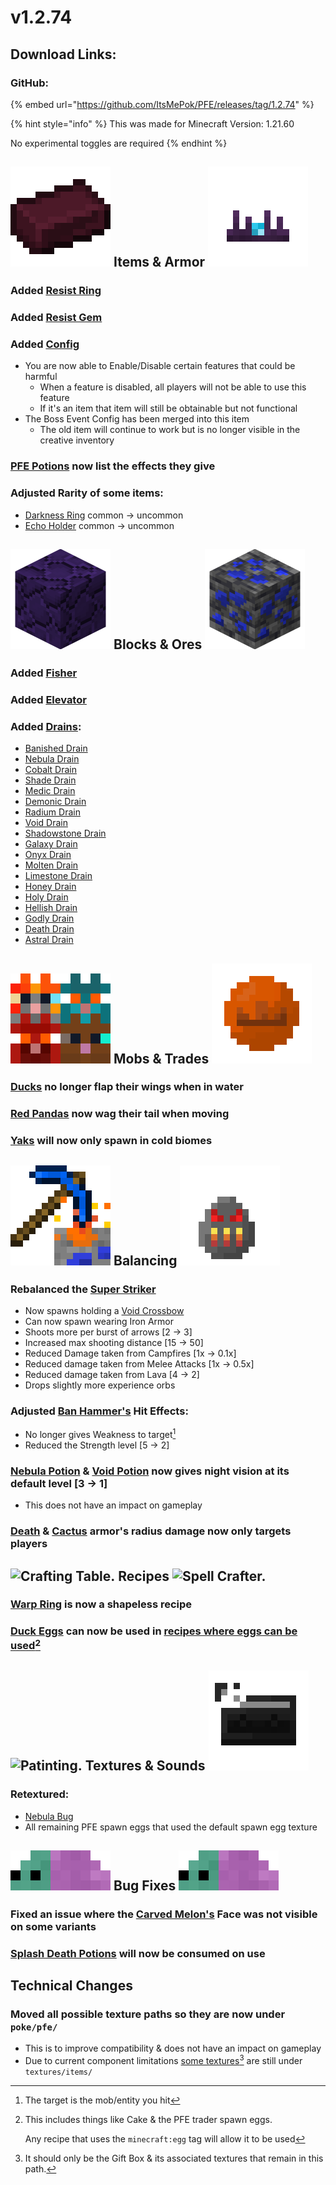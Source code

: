 # v1.2.74

## Download Links:

### GitHub:

{% embed url="https://github.com/ItsMePok/PFE/releases/tag/1.2.74" %}

{% hint style="info" %}
This was made for Minecraft Version: 1.21.60

No experimental toggles are required
{% endhint %}



## <img src="https://github.com/ItsMePok/PFE/blob/wikiAssets/wikiMain/demonic_ingot.png?raw=true" alt="Demonic Ingot." data-size="line"> **Items & Armor** <img src="https://github.com/ItsMePok/PFE/blob/wikiAssets/wikiMain/necromancer_crown.png?raw=true" alt="Necromancer Crown." data-size="line">

### Added [Resist Ring](../../tools/rings/resist-ring.md)

### Added [Resist Gem](../../items/gems/resist-gem.md)

### Added [Config](../../configs-uis-events/config.md)

* You are now able to Enable/Disable certain features that could be harmful
  * When a feature is disabled, all players will not be able to use this feature
  * If it's an item that item will still be obtainable but not functional
* The Boss Event Config has been merged into this item
  * The old item will continue to work but is no longer visible in the creative inventory

### [PFE Potions](../../items/potions/) now list the effects they give

### Adjusted Rarity of some items:

* [Darkness Ring](../../tools/rings/darkness-ring.md) common → uncommon
* [Echo Holder](../../items/gem-holders/echo-holder.md) common → uncommon



## <picture><source srcset="https://github.com/ItsMePok/PFE/blob/wikiAssets/blockRenders/CobbledLimestone.png?raw=true" media="(prefers-color-scheme: dark)"><img src="https://github.com/ItsMePok/PFE/blob/wikiAssets/blockRenders/CobbledShadowstone.png?raw=true" alt="Cobbled Shadowstone." data-size="line"></picture> **Blocks & Ores** <picture><source srcset="https://github.com/ItsMePok/PFE/blob/wikiAssets/ore/cobaltOre.png?raw=true" media="(prefers-color-scheme: dark)"><img src="https://github.com/ItsMePok/PFE/blob/wikiAssets/ore/DeepslateCobaltOre.png?raw=true" alt="Cobalt Ore." data-size="line"></picture>

### Added [Fisher](../../blocks/automation/fisher.md)

### Added [Elevator](../../blocks/automation/elevator.md)

### Added [Drains](../../blocks/drains/):

* [Banished Drain](../../blocks/drains/banished-drain.md)
* [Nebula Drain](../../blocks/drains/nebula-drain.md)
* [Cobalt Drain](../../blocks/drains/cobalt-drain.md)
* [Shade Drain](../../blocks/drains/shade-drain.md)
* [Medic Drain](../../blocks/drains/medic-drain.md)
* [Demonic Drain](../../blocks/drains/demonic-drain.md)
* [Radium Drain](../../blocks/drains/radium-drain.md)
* [Void Drain](../../blocks/drains/void-drain.md)
* [Shadowstone Drain](../../blocks/drains/shadowstone-drain.md)
* [Galaxy Drain](../../blocks/drains/galaxy-drain.md)
* [Onyx Drain](../../blocks/drains/onyx-drain.md)
* [Molten Drain](../../blocks/drains/molten-drain.md)
* [Limestone Drain](../../blocks/drains/limestone-drain.md)
* [Honey Drain](../../blocks/drains/honey-drain.md)
* [Holy Drain](../../blocks/drains/holy-drain.md)
* [Hellish Drain](../../blocks/drains/hellish-drain.md)
* [Godly Drain](../../blocks/drains/godly-drain.md)
* [Death Drain](../../blocks/drains/death-drain.md)
* [Astral Drain](../../blocks/drains/astal-drain.md)



## <img src="https://github.com/ItsMePok/PFE/blob/wikiAssets/entity_icon/sporecat.png?raw=true" alt="Sporecats." data-size="line"> **Mobs & Trades** <img src="https://github.com/ItsMePok/PFE/blob/wikiAssets/wikiMain/copper_token.png?raw=true" alt="Copper Token." data-size="line">

### [Ducks](../../mobs/passive-mobs/duck.md) no longer flap their wings when in water

### [Red Pandas](../../mobs/neutral-mobs/red-panda.md) now wag their tail when moving

### [Yaks](../../mobs/passive-mobs/yak.md) will now only spawn in cold biomes



## <img src="https://github.com/ItsMePok/PFE/blob/wikiAssets/MiscIcons/BlockBreak.png?raw=true" alt="Breaking Block." data-size="line"> **Balancing** <img src="https://github.com/ItsMePok/PFE/blob/wikiAssets/wikiMain/furnace_golem_spawn_egg.png?raw=true" alt="Furnace Golem." data-size="line">

### Rebalanced the [Super Striker](../../mobs/bosses/super-striker.md)

* Now spawns holding a [Void Crossbow](../../weapons/crossbow/void-crossbow.md)
* Can now spawn wearing Iron Armor
* Shoots more per burst of arrows \[2 → 3]
* Increased max shooting distance \[15 → 50]
* Reduced Damage taken from Campfires \[1x → 0.1x]
* Reduced damage taken from Melee Attacks \[1x → 0.5x]
* Reduced damage taken from Lava \[4 → 2]
* Drops slightly more experience orbs

### Adjusted [Ban Hammer's](../../tools/ban-hammer/) Hit Effects:

* No longer gives Weakness to target[^1]
* Reduced the Strength level \[5 → 2]

### [Nebula Potion](../../items/potions/nebula-potion.md) & [Void Potion](../../items/potions/void-potion.md) now gives night vision at its default level \[3 → 1]

* This does not have an impact on gameplay

### [Death](../../armor/full-armor-sets/death-armor.md) & [Cactus](../../armor/full-armor-sets/cactus-armor.md) armor's radius damage now only targets players

## <img src="https://minecraft.wiki/images/thumb/Crafting_Table_JE4_BE3.png/150px-Crafting_Table_JE4_BE3.png?5767f" alt="Crafting Table." data-size="line"> **Recipes** <img src="https://files.gitbook.com/v0/b/gitbook-x-prod.appspot.com/o/spaces%2FoRbYFakTMIUgDeJx6IfE%2Fuploads%2FPbs9tLtuJgBMYHus6s9I%2Fspell_crafter.png?alt=media&#x26;token=1ed47dbb-714e-4e29-9c12-d583227055c9" alt="Spell Crafter." data-size="line">

### [Warp Ring](../../tools/rings/warp-ring.md) is now a shapeless recipe

### [Duck Eggs](../../items/misc/duck-egg.md) can now be used in [recipes where eggs can be used](#user-content-fn-2)[^2]



## <img src="https://minecraft.wiki/images/thumb/Painting_JE2_BE2.png/150px-Painting_JE2_BE2.png?45334" alt="Patinting." data-size="line"> **Textures & Sounds**﻿﻿ <picture><source srcset="https://github.com/ItsMePok/PFE/blob/wikiAssets/cassette/cassette_mc_disc_cat.png?raw=true" media="(prefers-color-scheme: dark)"><img src="https://github.com/ItsMePok/PFE/blob/wikiAssets/cassette/cassette_mc_disc_11.png?raw=true" alt="Cassette - 11." data-size="line"></picture>

### Retextured:

* [Nebula Bug](../../mobs/hostile-mobs/nebula-bug.md)
* All remaining PFE spawn eggs that used the default spawn egg texture



## <img src="https://github.com/ItsMePok/PFE/blob/wikiAssets/entity_icon/nebula_bug.png?raw=true" alt="Nebula Bug." data-size="line"> **Bug Fixes**  <img src="https://github.com/ItsMePok/PFE/blob/wikiAssets/entity_icon/nebula_bug.png?raw=true" alt="Nebula Bug." data-size="line">

### Fixed an issue where the [Carved Melon's](../../blocks/melons/) Face was not visible on some variants

### [Splash Death Potions](../../items/potions/splash-death-potion.md) will now be consumed on use



## **Technical Changes**

### Moved all possible texture paths so they are now under `poke/pfe/`

* This is to improve compatibility & does not have an impact on gameplay
* Due to current component limitations [some textures](#user-content-fn-3)[^3] are still under `textures/items/`

[^1]: The target is the mob/entity you hit

[^2]: This includes things like Cake & the PFE trader spawn eggs.



    Any recipe that uses the `minecraft:egg` tag will allow it to be used

[^3]: It should only be the Gift Box & its associated textures that remain in this path.

